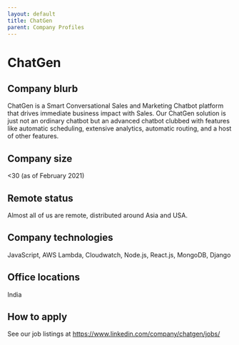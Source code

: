 ```yaml
---
layout: default
title: ChatGen
parent: Company Profiles
---
```


# ChatGen

## Company blurb

ChatGen is a Smart Conversational Sales and Marketing Chatbot platform that drives immediate business impact with Sales. Our ChatGen solution is just not an ordinary chatbot but an advanced chatbot clubbed with features like automatic scheduling, extensive analytics, automatic routing, and a host of other features.

## Company size

<30 (as of February 2021)

## Remote status

Almost all of us are remote, distributed around Asia and USA.

## Company technologies

JavaScript, AWS Lambda, Cloudwatch, Node.js, React.js, MongoDB, Django

## Office locations

India

## How to apply

See our job listings at https://www.linkedin.com/company/chatgen/jobs/
